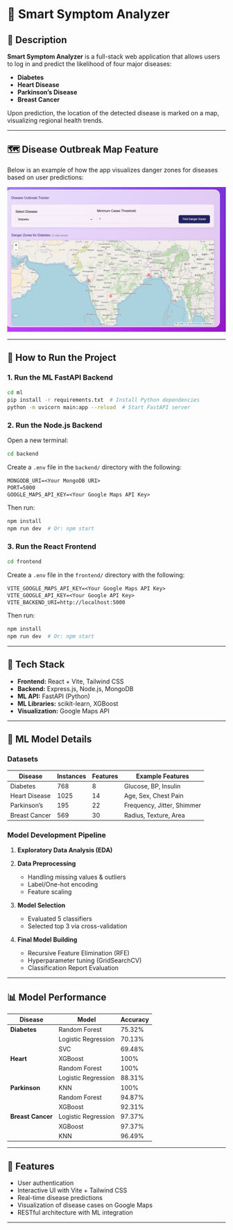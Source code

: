 # 🧠 Smart Symptom Analyzer

## 📝 Description

**Smart Symptom Analyzer** is a full-stack web application that allows users to log in and predict the likelihood of four major diseases:

- **Diabetes**
- **Heart Disease**
- **Parkinson’s Disease**
- **Breast Cancer**

Upon prediction, the location of the detected disease is marked on a map, visualizing regional health trends.

---

## 🗺️ Disease Outbreak Map Feature

Below is an example of how the app visualizes danger zones for diseases based on user predictions:

![Disease Map Screenshot](./ml/disease-map.png)

---

## 🚀 How to Run the Project

### 1. Run the ML FastAPI Backend

```bash
cd ml
pip install -r requirements.txt  # Install Python dependencies
python -m uvicorn main:app --reload  # Start FastAPI server
```

### 2. Run the Node.js Backend

Open a new terminal:

```bash
cd backend
```

Create a `.env` file in the `backend/` directory with the following:

```
MONGODB_URI=<Your MongoDB URI>
PORT=5000
GOOGLE_MAPS_API_KEY=<Your Google Maps API Key>
```

Then run:

```bash
npm install
npm run dev  # Or: npm start
```

### 3. Run the React Frontend

```bash
cd frontend
```

Create a `.env` file in the `frontend/` directory with the following:

```
VITE_GOOGLE_MAPS_API_KEY=<Your Google Maps API Key>
VITE_GOOGLE_API_KEY=<Your Google API Key>
VITE_BACKEND_URI=http://localhost:5000
```

Then run:

```bash
npm install
npm run dev  # Or: npm start
```

---

## 🧰 Tech Stack

* **Frontend:** React + Vite, Tailwind CSS
* **Backend:** Express.js, Node.js, MongoDB
* **ML API:** FastAPI (Python)
* **ML Libraries:** scikit-learn, XGBoost
* **Visualization:** Google Maps API

---

## 🧪 ML Model Details

### Datasets

| Disease       | Instances | Features | Example Features           |
| ------------- | --------- | -------- | -------------------------- |
| Diabetes      | 768       | 8        | Glucose, BP, Insulin       |
| Heart Disease | 1025      | 14       | Age, Sex, Chest Pain       |
| Parkinson’s   | 195       | 22       | Frequency, Jitter, Shimmer |
| Breast Cancer | 569       | 30       | Radius, Texture, Area      |

### Model Development Pipeline

1. **Exploratory Data Analysis (EDA)**
2. **Data Preprocessing**

   * Handling missing values & outliers
   * Label/One-hot encoding
   * Feature scaling
3. **Model Selection**

   * Evaluated 5 classifiers
   * Selected top 3 via cross-validation
4. **Final Model Building**

   * Recursive Feature Elimination (RFE)
   * Hyperparameter tuning (GridSearchCV)
   * Classification Report Evaluation

---

## 📊 Model Performance

| Disease           | Model               | Accuracy |
| ----------------- | ------------------- | -------- |
| **Diabetes**      | Random Forest       | 75.32%   |
|                   | Logistic Regression | 70.13%   |
|                   | SVC                 | 69.48%   |
| **Heart**         | XGBoost             | 100%     |
|                   | Random Forest       | 100%     |
|                   | Logistic Regression | 88.31%   |
| **Parkinson**     | KNN                 | 100%     |
|                   | Random Forest       | 94.87%   |
|                   | XGBoost             | 92.31%   |
| **Breast Cancer** | Logistic Regression | 97.37%   |
|                   | XGBoost             | 97.37%   |
|                   | KNN                 | 96.49%   |

---

## 📍 Features

* User authentication
* Interactive UI with Vite + Tailwind CSS
* Real-time disease predictions
* Visualization of disease cases on Google Maps
* RESTful architecture with ML integration
---

     
